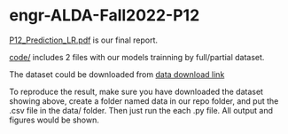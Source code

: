 # engr-ALDA-Fall2022-P12

[P12_Prediction_LR.pdf](https://github.com/LaoSong115/Loan_Status_Prediction/blob/main/P12_Prediction_LR.pdf) is our final report.

[code/](https://github.ncsu.edu/yjiang35/engr-ALDA-Fall2022-P12/tree/main/code) includes 2 files with our models trainning by full/partial dataset.

The dataset could be downloaded from [data download link](https://www.kaggle.com/code/rickrickygoorrr/starter-all-lending-club-loan-data-23612c11-7/data)

To reproduce the result, make sure you have downloaded the dataset showing above, create a folder named data in our repo folder, and put the .csv file in the data/ folder. Then just run the each .py file. All output and figures would be shown.
